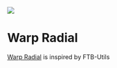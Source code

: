 [![](http://cf.way2muchnoise.eu/full_warp-radial_downloads.svg)](https://www.curseforge.com/minecraft/mc-mods/warp-radial)
# Warp Radial
[Warp Radial](https://www.curseforge.com/minecraft/mc-mods/warp-radial) is inspired by FTB-Utils
